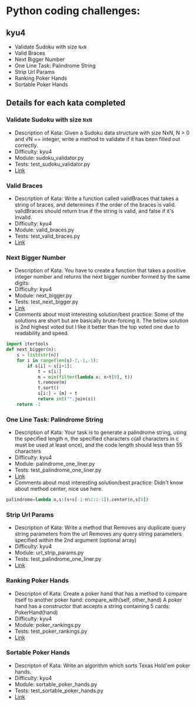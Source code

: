 # Python coding challenges:

## kyu4

* Validate Sudoku with size `NxN`
* Valid Braces
* Next Bigger Number
* One Line Task: Palindrome String
* Strip Url Params
* Ranking Poker Hands
* Sortable Poker Hands

## Details for each kata completed

### Validate Sudoku with size `NxN`
* Description of Kata: Given a Sudoku data structure with size NxN, N > 0 and
√N == integer, write a method to validate if it has been filled out correctly.
* Difficulty: kyu4
* Module: sudoku_validator.py
* Tests: test_sudoku_validator.py
* [Link](https://www.codewars.com/kata/validate-sudoku-with-size-nxn)

### Valid Braces
* Description of Kata: Write a function called validBraces that takes a string of
braces, and determines if the order of the braces is valid. validBraces should
return true if the string is valid, and false if it's invalid.
* Difficulty: kyu4
* Module: valid_braces.py
* Tests: test_valid_braces.py
* [Link](https://www.codewars.com/kata/valid-braces)

### Next Bigger Number
* Description of Kata: You have to create a function that takes a positive integer
number and returns the next bigger number formed by the same digits:
* Difficulty: kyu4
* Module: next_bigger.py
* Tests: test_next_bigger.py
* [Link](https://www.codewars.com/kata/next-bigger-number-with-the-same-digits)
* Comments about most interesting solution/best practice:
Some of the solutions are short but are basically brute-forcing it. The below
solution is 2nd highest voted but I like it better than the top voted one due to
readability and speed.
```python
import itertools
def next_bigger(n):
    s = list(str(n))
    for i in range(len(s)-2,-1,-1):
        if s[i] < s[i+1]:
            t = s[i:]
            m = min(filter(lambda x: x>t[0], t))
            t.remove(m)
            t.sort()
            s[i:] = [m] + t
            return int("".join(s))
    return -1
```

### One Line Task: Palindrome String
* Description of Kata: Your task is to generate a palindrome string, using the
specified length n, the specified characters c(all characters in c must be used
at least once), and the code length should less than 55 characters
* Difficulty: kyu4
* Module: palindrome_one_liner.py
* Tests: test_palindrome_one_liner.py
* [Link](https://www.codewars.com/kata/one-line-task-palindrome-string)
* Comments about most interesting solution/best practice: Didn't know about method
center, nice use here.
```python
palindrome=lambda n,s:(s+s[-1-n%2::-1]).center(n,s[0])
```

### Strip Url Params
* Description of Kata: Write a method that
Removes any duplicate query string parameters from the url
Removes any query string parameters specified within the 2nd argument (optional array)
* Difficulty: kyu4
* Module: url_strip_params.py
* Tests: test_palindrome_one_liner.py
* [Link](https://www.codewars.com/kata/strip-url-params)

### Ranking Poker Hands
* Descripton of Kata: Create a poker hand that has a method to compare itself to another poker hand:
    compare_with(self, other_hand)
A poker hand has a constructor that accepts a string containing 5 cards:
    PokerHand(hand)
* Difficulty: kyu4
* Module: poker_rankings.py
* Tests: test_poker_rankings.py
* [Link](https://www.codewars.com/kata/ranking-poker-hands/python)

### Sortable Poker Hands
* Descripton of Kata: Write an algorithm which sorts Texas Hold'em poker hands.
* Difficulty: kyu4
* Module: sortable_poker_hands.py
* Tests: test_sortable_poker_hands.py
* [Link](https://www.codewars.com/kata/sortable-poker-hands/python)
